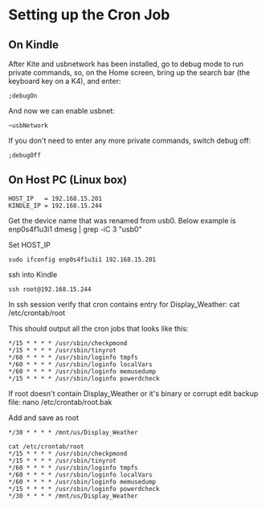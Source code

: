 # Setting up the Cron Job

## On Kindle

After Kite and usbnetwork has been installed, go to debug mode to run private commands, so, on the Home screen, bring up the search bar (the keyboard key on a K4), and enter:
```
;debugOn
```

And now we can enable usbnet:
```
~usbNetwork
```

If you don't need to enter any more private commands, switch debug off:
```
;debugOff
```

## On Host PC (Linux box)
```
HOST_IP   = 192.168.15.201 
KINDLE_IP = 192.168.15.244
```

Get the device name that was renamed from usb0. Below example is enp0s4f1u3i1
dmesg | grep -iC 3 "usb0"

Set HOST_IP
```
sudo ifconfig enp0s4f1u3i1 192.168.15.201
```

ssh into Kindle
```
ssh root@192.168.15.244
```

In ssh session verify that cron contains entry for Display_Weather:
cat /etc/crontab/root

This should output all the cron jobs that looks like this:
```
*/15 * * * * /usr/sbin/checkpmond
*/15 * * * * /usr/sbin/tinyrot
*/60 * * * * /usr/sbin/loginfo tmpfs
*/60 * * * * /usr/sbin/loginfo localVars
*/60 * * * * /usr/sbin/loginfo memusedump
*/15 * * * * /usr/sbin/loginfo powerdcheck
```

If root doesn't contain Display_Weather or it's binary or corrupt edit backup file:
nano /etc/crontab/root.bak

Add and save as root
```
*/30 * * * * /mnt/us/Display_Weather
```

```
cat /etc/crontab/root
*/15 * * * * /usr/sbin/checkpmond
*/15 * * * * /usr/sbin/tinyrot
*/60 * * * * /usr/sbin/loginfo tmpfs
*/60 * * * * /usr/sbin/loginfo localVars
*/60 * * * * /usr/sbin/loginfo memusedump
*/15 * * * * /usr/sbin/loginfo powerdcheck
*/30 * * * * /mnt/us/Display_Weather

```

